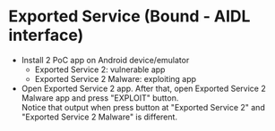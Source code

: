 # Exported Service (Bound - AIDL interface)

- Install 2 PoC app on Android device/emulator
  + Exported Service 2: vulnerable app
  + Exported Service 2 Malware: exploiting app
- Open Exported Service 2 app. After that, open Exported Service 2 Malware app and press "EXPLOIT" button.  
Notice that output when press button at "Exported Service 2" and "Exported Service 2 Malware" is different.
